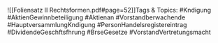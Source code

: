 
![[Foliensatz II Rechtsformen.pdf#page=52]]Tags & Topics:
   #Kndigung
   #AktienGewinnbeteiligung
   #Aktienan
   #Vorstandberwachende
   #HauptversammlungKndigung
   #PersonHandelsregistereintrag
   #DividendeGeschftsfhrung
   #BrseGesetze
   #VorstandVertretungsmacht
